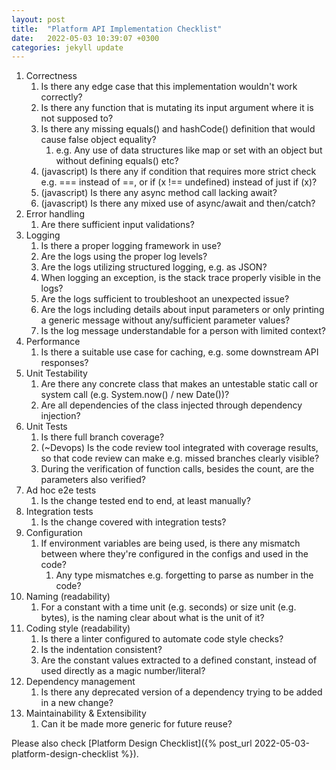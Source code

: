 ```yaml
---
layout: post
title:  "Platform API Implementation Checklist"
date:   2022-05-03 10:39:07 +0300
categories: jekyll update
---
```


1. Correctness
    1. Is there any edge case that this implementation wouldn't work correctly?
    1. Is there any function that is mutating its input argument where it is not supposed to?
    1. Is there any missing equals() and hashCode() definition that would cause false object equality?
        1. e.g. Any use of data structures like map or set with an object but without defining equals() etc?
    1. (javascript) Is there any if condition that requires more strict check e.g. === instead of ==, or if (x !== undefined) instead of just if (x)?
    1. (javascript) Is there any async method call lacking await?
    1. (javascript) Is there any mixed use of async/await and then/catch?
1. Error handling
    1. Are there sufficient input validations?
1. Logging
    1. Is there a proper logging framework in use?
    1. Are the logs using the proper log levels?
    1. Are the logs utilizing structured logging, e.g. as JSON?
    1. When logging an exception, is the stack trace properly visible in the logs?
    1. Are the logs sufficient to troubleshoot an unexpected issue?
    1. Are the logs including details about input parameters or only printing a generic message without any/sufficient parameter values?
    1. Is the log message understandable for a person with limited context?
1. Performance
    1. Is there a suitable use case for caching, e.g. some downstream API responses?
1. Unit Testability
    1. Are there any concrete class that makes an untestable static call or system call (e.g. System.now() / new Date())?
    1. Are all dependencies of the class injected through dependency injection?
1. Unit Tests
    1. Is there full branch coverage?
    1. (~Devops) Is the code review tool integrated with coverage results, so that code review can make e.g. missed branches clearly visible?
    1. During the verification of function calls, besides the count, are the parameters also verified?
1. Ad hoc e2e tests
    1. Is the change tested end to end, at least manually?
1. Integration tests
    1. Is the change covered with integration tests?
1. Configuration
    1. If environment variables are being used, is there any mismatch between where they're configured in the configs and used in the code?
        1. Any type mismatches e.g. forgetting to parse as number in the code?
1. Naming (readability)
    1. For a constant with a time unit (e.g. seconds) or size unit (e.g. bytes), is the naming clear about what is the unit of it?
1. Coding style (readability)
    1. Is there a linter configured to automate code style checks?
    1. Is the indentation consistent?
    1. Are the constant values extracted to a defined constant, instead of used directly as a magic number/literal?
1. Dependency management
    1. Is there any deprecated version of a dependency trying to be added in a new change?
1. Maintainability & Extensibility
    1. Can it be made more generic for future reuse?

Please also check [Platform Design Checklist]({% post_url 2022-05-03-platform-design-checklist %}).

